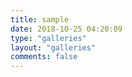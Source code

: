 ```yaml
---
title: sample
date: 2018-10-25 04:20:09
type: "galleries"
layout: "galleries"
comments: false
---
```



